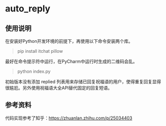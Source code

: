 # auto_reply
## 使用说明
在安装好Python开发环境的前提下，再使用以下命令安装两个库。
> pip install itchat pillow

最好在命令提示符中运行，在PyCharm中运行时生成的二维码会乱。
> python index.py

初始版本没有添加 replied 列表用来存储已回复祝福语的用户，使得重复回复显得很尴尬。另外使用祝福语大全API替代固定的回复短语。

## 参考资料
代码实现参考了知乎：https://zhuanlan.zhihu.com/p/25034403

